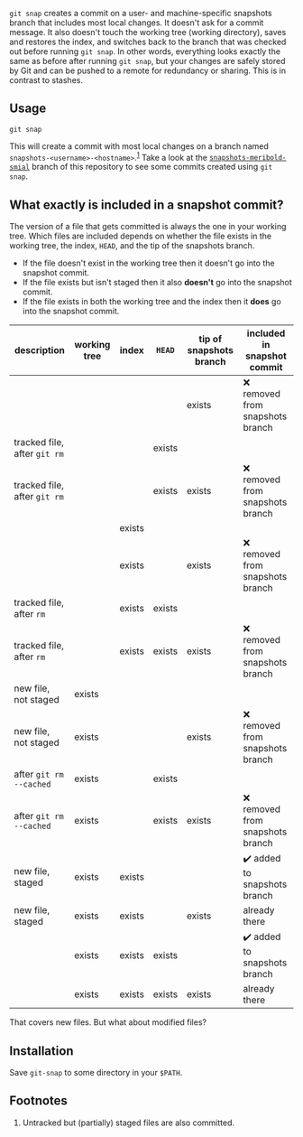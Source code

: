 `git snap` creates a commit on a user- and machine-specific snapshots branch that includes
most local changes.  It doesn't ask for a commit message.  It also doesn't touch the
working tree (working directory), saves and restores the index, and switches back to the
branch that was checked out before running `git snap`.  In other words, everything looks
exactly the same as before after running `git snap`, but your changes are safely stored by
Git and can be pushed to a remote for redundancy or sharing.  This is in contrast to
stashes.

## Usage

    git snap

This will create a commit with most local changes on a branch named
`snapshots-<username>-<hostname>`.<sup>[1](#user-content-footnote-1)</sup>  Take a look at
the [`snapshots-meribold-smial`][3] branch of this repository to see some commits created
using `git snap`.

## What exactly is included in a snapshot commit?

The version of a file that gets committed is always the one in your working tree.  Which
files are included depends on whether the file exists in the working tree, the index,
`HEAD`, and the tip of the snapshots branch.

*   If the file doesn't exist in the working tree then it doesn't go into the snapshot
    commit.
*   If the file exists but isn't staged then it also **doesn't** go into the snapshot
    commit.
*   If the file exists in both the working tree and the index then it **does** go into the
    snapshot commit.

| description                  | working tree | index  | `HEAD` | tip of snapshots branch | included in snapshot commit                  |
|------------------------------|--------------|--------|--------|-------------------------|----------------------------------------------|
|                              |              |        |        | exists                  | :x: removed from snapshots branch            |
| tracked file, after `git rm` |              |        | exists |                         |                                              |
| tracked file, after `git rm` |              |        | exists | exists                  | :x: removed from snapshots branch            |
|                              |              | exists |        |                         |                                              |
|                              |              | exists |        | exists                  | :x: removed from snapshots branch            |
| tracked file, after `rm`     |              | exists | exists |                         |                                              |
| tracked file, after `rm`     |              | exists | exists | exists                  | :x: removed from snapshots branch            |
| new file, not staged         | exists       |        |        |                         |                                              |
| new file, not staged         | exists       |        |        | exists                  | :x: removed from snapshots branch            |
| after `git rm --cached`      | exists       |        | exists |                         |                                              |
| after `git rm --cached`      | exists       |        | exists | exists                  | :x: removed from snapshots branch            |
| new file, staged             | exists       | exists |        |                         | :heavy_check_mark: added to snapshots branch |
| new file, staged             | exists       | exists |        | exists                  | already there                                |
|                              | exists       | exists | exists |                         | :heavy_check_mark: added to snapshots branch |
|                              | exists       | exists | exists | exists                  | already there                                |

That covers new files.  But what about modified files?

## Installation

Save `git-snap` to some directory in your `$PATH`.

## Footnotes

<ol>
<li id="footnote-1">
Untracked but (partially) staged files are also committed.
</li>
</ol>

[1]: https://stackoverflow.com/q/6070179
     "Switching branches without touching the working tree?"
[2]: https://git-scm.com/book/en/v2/Git-Tools-Reset-Demystified#_the_index
     "Git Tools - Reset Demystified - Pro Git"
[3]: https://github.com/meribold/git-snap/commits/snapshots-meribold-smial
